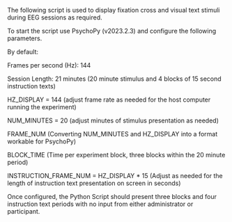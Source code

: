 The following script is used to display fixation cross and visual text stimuli during EEG sessions as required.

To start the script use PsychoPy (v2023.2.3) and configure the following parameters.

By default:

Frames per second (Hz): 144

Session Length: 21 minutes (20 minute stimulus and 4 blocks of 15 second instruction texts)

HZ_DISPLAY = 144 (adjust frame rate as needed for the host computer running the experiment)

NUM_MINUTES = 20 (adjust minutes of stimulus presentation as needed)

FRAME_NUM (Converting NUM_MINUTES and HZ_DISPLAY into a format workable for PsychoPy)

BLOCK_TIME (Time per experiment block, three blocks within the 20 minute period)

INSTRUCTION_FRAME_NUM = HZ_DISPLAY * 15 (Adjust as needed for the length of instruction text presentation on screen in seconds)

Once configured, the Python Script should present three blocks and four instruction text periods with no input from either
administrator or participant.